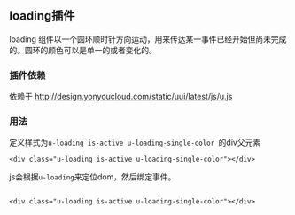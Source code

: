 ## loading插件

loading 组件以一个圆环顺时针方向运动，用来传达某一事件已经开始但尚未完成的。圆环的颜色可以是单一的或者变化的。

### 插件依赖


依赖于 http://design.yonyoucloud.com/static/uui/latest/js/u.js


### 用法

定义样式为`u-loading is-active u-loading-single-color `的div父元素

```
<div class="u-loading is-active u-loading-single-color"></div>

```

js会根据`u-loading`来定位dom，然后绑定事件。



<div class="examples-code"><pre><code>
&lt;div class="u-loading is-active u-loading-single-color">&lt;/div></code></pre>
</div>



